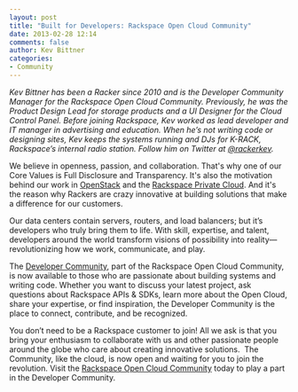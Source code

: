 ```yaml
---
layout: post
title: "Built for Developers: Rackspace Open Cloud Community"
date: 2013-02-28 12:14
comments: false
author: Kev Bittner  
categories: 
- Community
---
```

_Kev Bittner has been a Racker since 2010 and is the Developer Community Manager for the Rackspace Open Cloud Community. Previously, he was the Product Design Lead for storage products and a UI Designer for the Cloud Control Panel. Before joining Rackspace, Kev worked as lead developer and IT manager in advertising and education. When he’s not writing code or designing sites, Kev keeps the systems running and DJs for K-RACK, Rackspace’s internal radio station. Follow him on Twitter at [@rackerkev](http://twitter.com/rackerkev)._

We believe in openness, passion, and collaboration. That's why one of our Core Values is Full Disclosure and Transparency. It's also the motivation behind our work in [OpenStack](http://www.rackspace.com/cloud/openstack/) and the [Rackspace Private Cloud](http://www.rackspace.com/cloud/private/). And it's the reason why Rackers are crazy innovative at building solutions that make a difference for our customers.

Our data centers contain servers, routers, and load balancers; but it’s developers who truly bring them to life. With skill, expertise, and talent, developers around the world transform visions of possibility into reality—revolutionizing how we work, communicate, and play.

The [Developer Community](https://community.rackspace.com/developers/default.aspx), part of the Rackspace Open Cloud Community, is now available to those who are passionate about building systems and writing code. Whether you want to discuss your latest project, ask questions about Rackspace APIs & SDKs, learn more about the Open Cloud, share your expertise, or find inspiration, the Developer Community is the place to connect, contribute, and be recognized. 

You don’t need to be a Rackspace customer to join! All we ask is that you bring your enthusiasm to collaborate with us and other passionate people around the globe who care about creating innovative solutions.  The Community, like the cloud, is now open and waiting for you to join the revolution. Visit the [Rackspace Open Cloud Community](https://community.rackspace.com/) today to play a part in the Developer Community.
